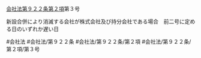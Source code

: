 [会社法第９２２条第２項](会社法＿＿＿＿第９２２条第２項)第３号

新設合併により消滅する会社が株式会社及び持分会社である場合　前二号に定める日のいずれか遅い日


#会社法
#会社法/第９２２条
#会社法/第９２２条/第２項
#会社法/第９２２条/第２項/第３号
